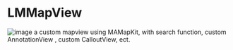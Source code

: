 # LMMapView
![image](https://github.com/Miracle-lau/LMMapView/blob/master/weilian.gif)
a custom mapview using MAMapKit, with search function, custom AnnotationView , custom CalloutView, ect.
